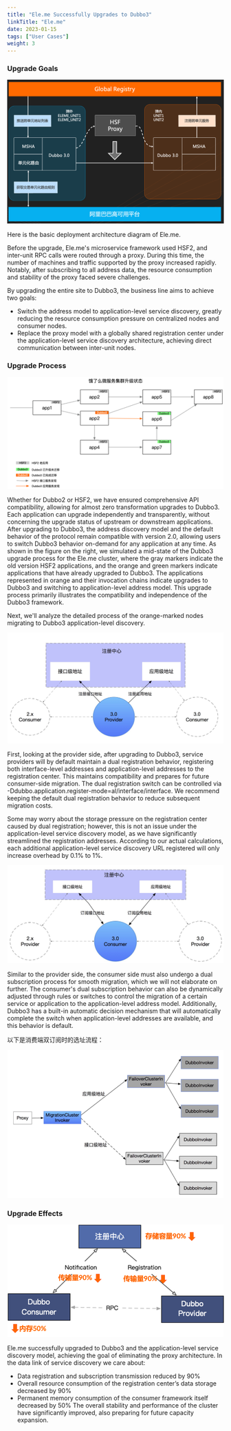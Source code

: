 ```yaml
---
title: "Ele.me Successfully Upgrades to Dubbo3"
linkTitle: "Ele.me"
date: 2023-01-15
tags: ["User Cases"]
weight: 3
---
```

### Upgrade Goals
![elem-arc](/imgs/user/eleme/elem-arc.png)

Here is the basic deployment architecture diagram of Ele.me.

Before the upgrade, Ele.me's microservice framework used HSF2, and inter-unit RPC calls were routed through a proxy. During this time, the number of machines and traffic supported by the proxy increased rapidly. Notably, after subscribing to all address data, the resource consumption and stability of the proxy faced severe challenges.

By upgrading the entire site to Dubbo3, the business line aims to achieve two goals:
* Switch the address model to application-level service discovery, greatly reducing the resource consumption pressure on centralized nodes and consumer nodes.
* Replace the proxy model with a globally shared registration center under the application-level service discovery architecture, achieving direct communication between inter-unit nodes.

### Upgrade Process
![eleme-upgrade1](/imgs/user/eleme/elem-upgrade1.png)

Whether for Dubbo2 or HSF2, we have ensured comprehensive API compatibility, allowing for almost zero transformation upgrades to Dubbo3. Each application can upgrade independently and transparently, without concerning the upgrade status of upstream or downstream applications. After upgrading to Dubbo3, the address discovery model and the default behavior of the protocol remain compatible with version 2.0, allowing users to switch Dubbo3 behavior on-demand for any application at any time.
As shown in the figure on the right, we simulated a mid-state of the Dubbo3 upgrade process for the Ele.me cluster, where the gray markers indicate the old version HSF2 applications, and the orange and green markers indicate applications that have already upgraded to Dubbo3. The applications represented in orange and their invocation chains indicate upgrades to Dubbo3 and switching to application-level address model. This upgrade process primarily illustrates the compatibility and independence of the Dubbo3 framework.

Next, we'll analyze the detailed process of the orange-marked nodes migrating to Dubbo3 application-level discovery.

![elem-upgrade-provider](/imgs/user/eleme/elem-upgrade-provider.png)

First, looking at the provider side, after upgrading to Dubbo3, service providers will by default maintain a dual registration behavior, registering both interface-level addresses and application-level addresses to the registration center. This maintains compatibility and prepares for future consumer-side migration. The dual registration switch can be controlled via -Ddubbo.application.register-mode=al/interface/interface. We recommend keeping the default dual registration behavior to reduce subsequent migration costs.

Some may worry about the storage pressure on the registration center caused by dual registration; however, this is not an issue under the application-level service discovery model, as we have significantly streamlined the registration addresses. According to our actual calculations, each additional application-level service discovery URL registered will only increase overhead by 0.1% to 1%.

![elem-upgrade-consumer](/imgs/user/eleme/elem-upgrade-consumer.png)

Similar to the provider side, the consumer side must also undergo a dual subscription process for smooth migration, which we will not elaborate on further. The consumer's dual subscription behavior can also be dynamically adjusted through rules or switches to control the migration of a certain service or application to the application-level address model. Additionally, Dubbo3 has a built-in automatic decision mechanism that will automatically complete the switch when application-level addresses are available, and this behavior is default.

以下是消费端双订阅时的选址流程：

![elem-upgrade-consumer1](/imgs/user/eleme/elem-upgrade-consumer1.png)

### Upgrade Effects

![elem-result](/imgs/user/eleme/elem-result.png)

Ele.me successfully upgraded to Dubbo3 and the application-level service discovery model, achieving the goal of eliminating the proxy architecture. In the data link of service discovery we care about:
* Data registration and subscription transmission reduced by 90%
* Overall resource consumption of the registration center’s data storage decreased by 90%
* Permanent memory consumption of the consumer framework itself decreased by 50%
The overall stability and performance of the cluster have significantly improved, also preparing for future capacity expansion.
